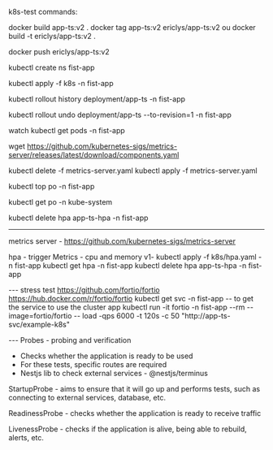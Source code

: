 k8s-test commands:

<!-- build project --------------------------->
docker build app-ts:v2 .
docker tag app-ts:v2 ericlys/app-ts:v2 
ou
docker build -t ericlys/app-ts:v2 .

docker push ericlys/app-ts:v2
<!-- ------------------------------------- -->

<!-- namespace k8s-->
kubectl create ns fist-app

<!-- aplicar configuracao no namespace -->
kubectl apply -f k8s -n fist-app

<!---------- comando emergencial (imperativo) -recomendado fazer tbm no deployment.yaml(declarativo)------------>
<!-- para acompanhar as revisoes -->
kubectl rollout history deployment/app-ts -n fist-app

<!-- para retornar para uma revisao(versao) especifica que já foi aplicada em algum momento/ --to-revision=1 é opcional-->
kubectl rollout undo deployment/app-ts --to-revision=1 -n fist-app
<!-- ------------------------------------------------ -->

watch kubectl get pods -n fist-app

<!-- ---configurando hpa para que funcione em ambiente local para que funcione o certificado-->
<!-- --kubelet-insecure-tls -->
<!-- https://github.com/kubernetes-sigs/metrics-server -->
wget https://github.com/kubernetes-sigs/metrics-server/releases/latest/download/components.yaml
<!-- renomeamos o components para metrics-server e add o kubelet insecure tls em spec no deploy do arquivo -->
kubectl delete -f metrics-server.yaml
kubectl apply -f metrics-server.yaml

<!-- verificar o cpu e a memoria dos pods -->
kubectl top po -n fist-app
<!-- ------------------------------------------------------------------------------------------ -->

kubectl get po -n kube-system

kubectl delete hpa app-ts-hpa -n fist-app

---
metrics server -
https://github.com/kubernetes-sigs/metrics-server

hpa - trigger
Metrics - cpu and memory 
v1- kubectl apply -f k8s/hpa.yaml  -n fist-app
kubectl get hpa -n fist-app
kubectl delete hpa app-ts-hpa -n fist-app

--- stress test
https://github.com/fortio/fortio
https://hub.docker.com/r/fortio/fortio
kubectl get svc -n fist-app  -- to get the service to use the cluster app
kubectl run -it fortio -n fist-app --rm --image=fortio/fortio -- load -qps 6000 -t 120s -c 50 "http://app-ts-svc/example-k8s"

--- Probes - probing and verification 
- Checks whether the application is ready to be used
- For these tests, specific routes are required
- Nestjs lib to check external services - @nestjs/terminus

StartupProbe - 
aims to ensure that it will go up and performs tests, such as connecting to external services, database, etc.

ReadinessProbe - 
checks whether the application is ready to receive traffic

LivenessProbe -
checks if the application is alive, being able to rebuild, alerts, etc.